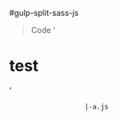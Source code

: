 #gulp-split-sass-js
>Code
‘<!DOCTYPE html>
<html>
<head>
    <title></title>
    </head>
    <body>
    <h1>test</h1>
    <script type="text/sass">
        .body{
                        background:#fff;
                                .test{
                                                background:#000;
                                                        }
                                                            }
                                                            </script>
                                                            <script type="text/amd">
                                                                define([],function(){
                                                                            return function(){
                                                                                            //do something;
                                                                                                    };
                                                                                                        });
                                                                </script>
                                                                </body>
                                                                </html>’

                       |-a.js
